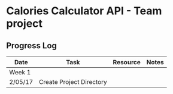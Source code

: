 # Calories Calculator API - Team project
## Progress Log

| Date | Task | Resource | Notes|
|------|------|-------|------|
|Week 1||| |
| 2/05/17| Create Project Directory|  | |
